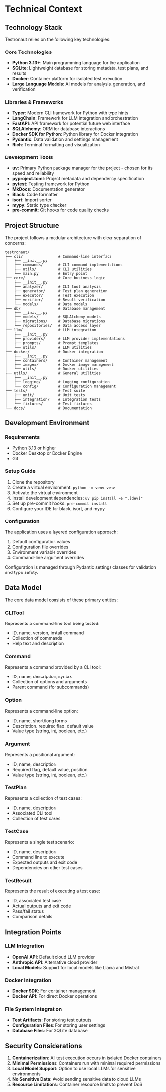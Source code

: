 # Technical Context

## Technology Stack

Testronaut relies on the following key technologies:

### Core Technologies
- **Python 3.13+**: Main programming language for the application
- **SQLite**: Lightweight database for storing metadata, test plans, and results
- **Docker**: Container platform for isolated test execution
- **Large Language Models**: AI models for analysis, generation, and verification

### Libraries & Frameworks
- **Typer**: Modern CLI framework for Python with type hints
- **LangChain**: Framework for LLM integration and orchestration
- **FastAPI**: API framework for potential future web interface
- **SQLAlchemy**: ORM for database interactions
- **Docker SDK for Python**: Python library for Docker integration
- **Pydantic**: Data validation and settings management
- **Rich**: Terminal formatting and visualization

### Development Tools
- **uv**: Primary Python package manager for the project - chosen for its speed and reliability
- **pyproject.toml**: Project metadata and dependency specification
- **pytest**: Testing framework for Python
- **MkDocs**: Documentation generator
- **Black**: Code formatter
- **isort**: Import sorter
- **mypy**: Static type checker
- **pre-commit**: Git hooks for code quality checks

## Project Structure

The project follows a modular architecture with clear separation of concerns:

```
testronaut/
├── cli/                # Command-line interface
│   ├── __init__.py
│   ├── commands/       # CLI command implementations
│   ├── utils/          # CLI utilities
│   └── main.py         # Entry point
├── core/               # Core business logic
│   ├── __init__.py
│   ├── analyzer/       # CLI tool analysis
│   ├── generator/      # Test plan generation
│   ├── executor/       # Test execution
│   ├── verifier/       # Result verification
│   └── models/         # Data models
├── db/                 # Database management
│   ├── __init__.py
│   ├── models/         # SQLAlchemy models
│   ├── migrations/     # Database migrations
│   └── repositories/   # Data access layer
├── llm/                # LLM integration
│   ├── __init__.py
│   ├── providers/      # LLM provider implementations
│   ├── prompts/        # Prompt templates
│   └── utils/          # LLM utilities
├── docker/             # Docker integration
│   ├── __init__.py
│   ├── containers/     # Container management
│   ├── images/         # Docker image management
│   └── utils/          # Docker utilities
├── utils/              # General utilities
│   ├── __init__.py
│   ├── logging/        # Logging configuration
│   └── config/         # Configuration management
├── tests/              # Test suite
│   ├── unit/           # Unit tests
│   ├── integration/    # Integration tests
│   └── fixtures/       # Test fixtures
└── docs/               # Documentation
```

## Development Environment

### Requirements
- Python 3.13 or higher
- Docker Desktop or Docker Engine
- Git

### Setup Guide
1. Clone the repository
2. Create a virtual environment: `python -m venv venv`
3. Activate the virtual environment
4. Install development dependencies: `uv pip install -e ".[dev]"`
5. Set up pre-commit hooks: `pre-commit install`
6. Configure your IDE for black, isort, and mypy

### Configuration
The application uses a layered configuration approach:
1. Default configuration values
2. Configuration file overrides
3. Environment variable overrides
4. Command-line argument overrides

Configuration is managed through Pydantic settings classes for validation and type safety.

## Data Model

The core data model consists of these primary entities:

### CLITool
Represents a command-line tool being tested:
- ID, name, version, install command
- Collection of commands
- Help text and description

### Command
Represents a command provided by a CLI tool:
- ID, name, description, syntax
- Collection of options and arguments
- Parent command (for subcommands)

### Option
Represents a command-line option:
- ID, name, short/long forms
- Description, required flag, default value
- Value type (string, int, boolean, etc.)

### Argument
Represents a positional argument:
- ID, name, description
- Required flag, default value, position
- Value type (string, int, boolean, etc.)

### TestPlan
Represents a collection of test cases:
- ID, name, description
- Associated CLI tool
- Collection of test cases

### TestCase
Represents a single test scenario:
- ID, name, description
- Command line to execute
- Expected outputs and exit code
- Dependencies on other test cases

### TestResult
Represents the result of executing a test case:
- ID, associated test case
- Actual outputs and exit code
- Pass/fail status
- Comparison details

## Integration Points

### LLM Integration
- **OpenAI API**: Default cloud LLM provider
- **Anthropic API**: Alternative cloud provider
- **Local Models**: Support for local models like Llama and Mistral

### Docker Integration
- **Docker SDK**: For container management
- **Docker API**: For direct Docker operations

### File System Integration
- **Test Artifacts**: For storing test outputs
- **Configuration Files**: For storing user settings
- **Database Files**: For SQLite database

## Security Considerations

1. **Containerization**: All test execution occurs in isolated Docker containers
2. **Minimal Permissions**: Containers run with minimal required permissions
3. **Local Model Support**: Option to use local LLMs for sensitive environments
4. **No Sensitive Data**: Avoid sending sensitive data to cloud LLMs
5. **Resource Limitations**: Container resource limits to prevent DoS